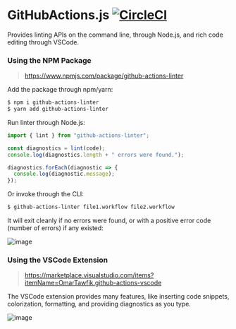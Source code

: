 # GitHubActions.js [![CircleCI](https://circleci.com/gh/OmarTawfik/github-actions-js.png?style=svg)](https://circleci.com/gh/OmarTawfik/github-actions-js)

Provides linting APIs on the command line, through Node.js, and rich code editing through VSCode.

### Using the NPM Package

> https://www.npmjs.com/package/github-actions-linter

Add the package through npm/yarn:

```bash
$ npm i github-actions-linter
$ yarn add github-actions-linter
```

Run linter through Node.js:

```ts
import { lint } from "github-actions-linter";

const diagnostics = lint(code);
console.log(diagnostics.length + " errors were found.");

diagnostics.forEach(diagnostic => {
  console.log(diagnostic.message);
});
```

Or invoke through the CLI:

```bash
$ github-actions-linter file1.workflow file2.workflow
```

It will exit cleanly if no errors were found, or with a positive error code (number of errors) if any existed:

![image](https://user-images.githubusercontent.com/15987992/53709938-bedad000-3def-11e9-8cc5-8ab55b1462e2.png)

### Using the VSCode Extension

> https://marketplace.visualstudio.com/items?itemName=OmarTawfik.github-actions-vscode

The VSCode extension provides many features, like inserting code snippets, colorization, formatting, and providing diagnostics as you type.

![image](https://user-images.githubusercontent.com/15987992/54337709-ed755980-45ec-11e9-9920-fd8e854437fb.gif)
